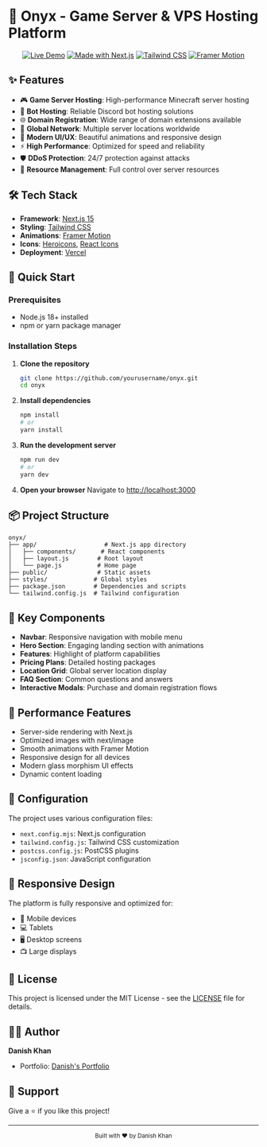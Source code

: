# 🚀 Onyx - Game Server & VPS Hosting Platform

<div align="center">

  [![Live Demo](https://img.shields.io/badge/Live%20Demo-Visit%20Site-blue?style=for-the-badge)](https://onyx-delta-three.vercel.app)
  [![Made with Next.js](https://img.shields.io/badge/Made%20with-Next.js-000000?style=for-the-badge&logo=next.js)](https://nextjs.org)
  [![Tailwind CSS](https://img.shields.io/badge/Tailwind%20CSS-CSS%20Framework-38B2AC?style=for-the-badge&logo=tailwind-css)](https://tailwindcss.com)
  [![Framer Motion](https://img.shields.io/badge/Framer-Motion-0055FF?style=for-the-badge&logo=framer)](https://www.framer.com/motion/)
</div>

## ✨ Features

- 🎮 **Game Server Hosting**: High-performance Minecraft server hosting
- 🤖 **Bot Hosting**: Reliable Discord bot hosting solutions
- 🌐 **Domain Registration**: Wide range of domain extensions available
- 🚀 **Global Network**: Multiple server locations worldwide
- 💫 **Modern UI/UX**: Beautiful animations and responsive design
- ⚡ **High Performance**: Optimized for speed and reliability
- 🛡️ **DDoS Protection**: 24/7 protection against attacks
- 🎯 **Resource Management**: Full control over server resources

## 🛠️ Tech Stack

- **Framework**: [Next.js 15](https://nextjs.org/)
- **Styling**: [Tailwind CSS](https://tailwindcss.com/)
- **Animations**: [Framer Motion](https://www.framer.com/motion/)
- **Icons**: [Heroicons](https://heroicons.com/), [React Icons](https://react-icons.github.io/react-icons/)
- **Deployment**: [Vercel](https://vercel.com)

## 🚀 Quick Start

### Prerequisites

- Node.js 18+ installed
- npm or yarn package manager

### Installation Steps

1. **Clone the repository**
   ```bash
   git clone https://github.com/yourusername/onyx.git
   cd onyx
   ```

2. **Install dependencies**
   ```bash
   npm install
   # or
   yarn install
   ```

3. **Run the development server**
   ```bash
   npm run dev
   # or
   yarn dev
   ```

4. **Open your browser**
   Navigate to [http://localhost:3000](http://localhost:3000)

## 📦 Project Structure

```
onyx/
├── app/                   # Next.js app directory
│   ├── components/       # React components
│   ├── layout.js        # Root layout
│   └── page.js          # Home page
├── public/              # Static assets
├── styles/             # Global styles
├── package.json        # Dependencies and scripts
└── tailwind.config.js  # Tailwind configuration
```

## 🎨 Key Components

- **Navbar**: Responsive navigation with mobile menu
- **Hero Section**: Engaging landing section with animations
- **Features**: Highlight of platform capabilities
- **Pricing Plans**: Detailed hosting packages
- **Location Grid**: Global server location display
- **FAQ Section**: Common questions and answers
- **Interactive Modals**: Purchase and domain registration flows

## 🌟 Performance Features

- Server-side rendering with Next.js
- Optimized images with next/image
- Smooth animations with Framer Motion
- Responsive design for all devices
- Modern glass morphism UI effects
- Dynamic content loading

## 🔧 Configuration

The project uses various configuration files:

- `next.config.mjs`: Next.js configuration
- `tailwind.config.js`: Tailwind CSS customization
- `postcss.config.js`: PostCSS plugins
- `jsconfig.json`: JavaScript configuration

## 📱 Responsive Design

The platform is fully responsive and optimized for:
- 📱 Mobile devices
- 💻 Tablets
- 🖥️ Desktop screens
- 📺 Large displays

## 📄 License

This project is licensed under the MIT License - see the [LICENSE](LICENSE) file for details.

## 👨‍💻 Author

**Danish Khan**
- Portfolio: [Danish's Portfolio](https://danishfolio-v2.vercel.app)

## 🌟 Support

Give a ⭐️ if you like this project!

---

<div align="center">
  <sub>Built with ❤️ by Danish Khan</sub>
</div> 